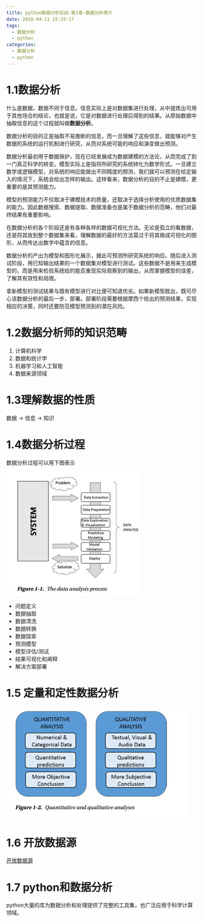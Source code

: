 ```yaml
---
title: python数据分析实战-第1章-数据分析简介
date: 2018-04-11 15:33:17
tags:
  - 数据分析
  - python
categories:
  - 数据分析
  - python
---
```


# 1.1数据分析

什么是数据，数据不同于信息。信息实际上是对数据集进行处理，从中提炼出可用于其他场合的结论，也就是说，它是对数据进行处理后得到的结果。从原始数据中抽取信息的这个过程就叫做**数据分析**。

数据分析的目的正是抽取不易推断的信息，而一旦理解了这些信息，就能够对产生数据的系统的运行机制进行研究，从而对系统可能的响应和演变做出预测。

数据分析最初用于数据保护，现在已经发展成为数据建模的方法论，从而完成了到一门真正科学的转变。模型实际上是指将所研究的系统转化为数学形式。一旦建立数学或逻辑模型，对系统的响应能做出不同精度的预测，我们就可以预测在给定输入的情况下，系统会给出怎样的输出。这样看来，数据分析的目的不止是建模，更重要的是其预测能力。

模型的预测能力不仅取决于建模技术的质量，还取决于选择分析使用的优质数据集的能力。因此数据搜索、数据提取、数据准备也是属于数据分析的范畴，他们对最终结果有重要影响。

在数据分析的各个阶段还是有各种各样的数据可视化方法。无论是孤立的看数据，还是将其放到整个数据集来看，理解数据的最好的方法莫过于将其做成可视化的图形，从而传达出数字中蕴含的信息。

数据分析的产出为模型和图形化展示，据此可预测所研究系统的响应。随后进入测试阶段，用已知输出结果的一个数据集对模型进行测试。这些数据不是用来生成模型的，而是用来检验系统给的能否重现实际观察到的输出，从而掌握模型的误差，了解其有效性和局限。

拿新模型的测试结果与既有模型进行对比便可知道优劣。如果新模型胜出，既可尽心该数据分析的最后一步，部署。部署阶段需要根据摩西个给出的预测结果，实现相应的决策，同时还要防范模型预测到的潜在风险。

#  1.2数据分析师的知识范畴
1. 计算机科学
2. 数据和统计学
3. 机器学习和人工智能
4. 数据来源领域

# 1.3理解数据的性质
数据 -> 信息 -> 知识

# 1.4数据分析过程
数据分析过程可以用下图表示

![你想输入的替代文字](python数据分析实战-第1章-数据分析简介/CAPTURE_2018411_155639.jpg)

- 问题定义
- 数据抽取
- 数据清洗
- 数据转换
- 数据探索
- 预测模型
- 模型评估/测试
- 结果可视化和阐释
- 解决方案部署

# 1.5 定量和定性数据分析
![你想输入的替代文字](python数据分析实战-第1章-数据分析简介/CAPTURE_2018411_160506.jpg)

# 1.6 开放数据源

[开放数据源](https://zhanghaogithub123.github.io/2018/04/11/%E5%BC%80%E6%94%BE%E6%95%B0%E6%8D%AE%E6%BA%90/)

# 1.7 python和数据分析
python大量的库为数据分析和处理提供了完整的工具集，也广泛应用于科学计算领域。




